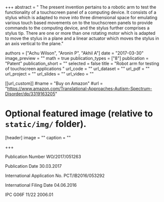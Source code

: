 +++
abstract = " The present invention pertains to a robotic arm to test the functionality of a touchscreen panel of a computing device. It consists of a stylus which is adapted to move into three dimensional space for emulating various touch based movements on to the touchscreen panels to provide commands to the computing device, and the stylus further comprises a stylus tip. There are one or more than one rotating motor which is adapted to move the stylus in a plane and a linear actuator which moves the stylus in an axis vertical to the plane."

authors = ["Achu Wilson", "Aronin P", "Akhil A"]
date = "2017-03-30"
image_preview = ""
math = true
publication_types = ["8"]
publication = "Patent"
publication_short = ""
selected = false
title = "Robot arm for testing of touchscreen applications "
url_code = ""
url_dataset = ""
url_pdf = ""
url_project = ""
url_slides = ""
url_video = ""

[[url_custom]]
#name = "Buy on Amazon"
#url = "https://www.amazon.com/Translational-Approaches-Autism-Spectrum-Disorder/dp/3319163205"

# Optional featured image (relative to `static/img/` folder).
[header]
image = ""
caption = ""

+++

Publication Number WO/2017/051263

Publication Date 30.03.2017

International Application No. PCT/IB2016/053292

International Filing Date 04.06.2016

IPC G06F 11/22 2006.01

